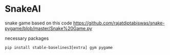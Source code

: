 # SnakeAI
snake game based on this code
https://github.com/rajatdiptabiswas/snake-pygame/blob/master/Snake%20Game.py

necessary packages
```
pip install stable-baselines3[extra] gym pygame
```


